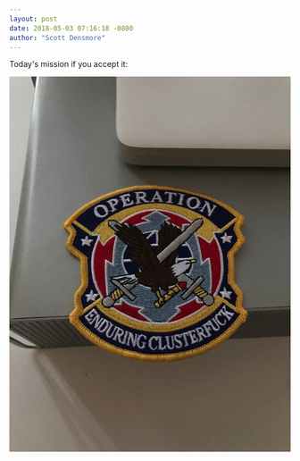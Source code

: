 ```yaml
---
layout: post
date: 2018-05-03 07:16:18 -0800
author: "Scott Densmore"
---
```


Today's mission if you accept it:

![Operation CF](/assets/img/ec23b95cf8.jpg)
